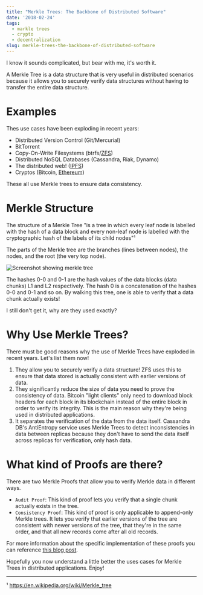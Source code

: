 ```yaml
---
title: "Merkle Trees: The Backbone of Distributed Software"
date: '2018-02-24'
tags:
  - markle trees
  - crypto
  - decentralization
slug: merkle-trees-the-backbone-of-distributed-software
---
```


I know it sounds complicated, but bear with me, it's worth it.

A Merkle Tree is a data structure that is very useful in distributed scenarios because it allows you to securely verify data structures without having to transfer the entire data structure.

# Examples

Thes use cases have been exploding in recent years:

- Distributed Version Control (Git/Mercurial)
- BitTorrent
- Copy-On-Write Filesystems (btrfs/[ZFS](https://blogs.oracle.com/bonwick/zfs-end-to-end-data-integrity))
- Distributed NoSQL Databases (Cassandra, Riak, Dynamo)
- The distributed web! ([IPFS](https://taravancil.com/blog/how-merkle-trees-enable-decentralized-web/))
- Cryptos (Bitcoin, [Ethereum](https://blog.ethereum.org/2015/11/15/merkling-in-ethereum/))

These all use Merkle trees to ensure data consistency.

# Merkle Structure

The structure of a Merkle Tree "is a tree in which every leaf node is labelled with the hash of a data block and every non-leaf node is labelled with the cryptographic hash of the labels of its child nodes"¹

The parts of the Merkle tree are the branches (lines between nodes), the nodes, and the root (the very top node).

<p><img src="/img/merkle-tree-structure.png" alt="Screenshot showing merkle tree"></p>

The hashes 0-0 and 0-1 are the hash values of the data blocks (data chunks) L1 and L2 respectively. The hash 0 is a concatenation of the hashes 0-0 and 0-1 and so on. By walking this tree, one is able to verify that a data chunk actually exists!

I still don't get it, why are they used exactly?

# Why Use Merkle Trees?

There must be good reasons why the use of Merkle Trees have exploded in recent years. Let's list them now!

1. They allow you to securely verify a data structure! ZFS uses this to ensure that data stored is actually consistent with earlier versions of data.
2. They significantly reduce the size of data you need to prove the consistency of data. Bitcoin "light clients" only need to download block headers for each block in its blockchain instead of the entire block in order to verify its integrity. This is the main reason why they're being used in distributed applications.
3. It separates the verification of the data from the data itself. Cassandra DB's AntiEntropy service uses Merkle Trees to detect inconsistencies in data between replicas because they don't have to send the data itself across replicas for verification, only hash data.

# What kind of Proofs are there?

There are two Merkle Proofs that allow you to verify Merkle data in different ways.

- `Audit Proof`: This kind of proof lets you verify that a single chunk actually exists in the tree.
- `Consistency Proof`: This kind of proof is only applicable to append-only Merkle trees. It lets you verify that earlier versions of the tree are consistent with newer versions of the tree, that they're in the same order, and that all new records come after all old records.


For more information about the specific implementation of these proofs you can reference [this blog post](https://www.codeproject.com/Articles/1176140/Understanding-Merkle-Trees-Why-use-them-who-uses-t#WhoUsesMerkleTrees2).

Hopefully you now understand a little better the uses cases for Merkle Trees in distributed applications. Enjoy!


---
¹ https://en.wikipedia.org/wiki/Merkle_tree
